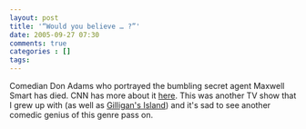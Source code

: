 ```yaml
---
layout: post
title: '“Would you believe … ?”'
date: 2005-09-27 07:30
comments: true
categories : []
tags:
---
```

Comedian Don Adams who portrayed the bumbling secret agent Maxwell Smart has died. CNN has more about it <a href="http://www.cnn.com/2005/SHOWBIZ/TV/09/26/obit.adams.ap/index.html">here</a>. This was another TV show that I grew up with (as well as <a href="http://fusion94.org/archives/2005/09/little_buddy.html">Gilligan's Island</a>) and it's sad to see another comedic genius of this genre pass on.



